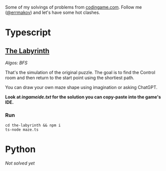 Some of my solvings of problems from [codingame.com](https://codingame.com). Follow me ([@errmakov](https://www.codingame.com/profile/5f5dc7b50704a2cc19770035bdb04f0b7370875)) and let's have some hot clashes.

# Typescript

## [The Labyrinth](https://www.codingame.com/ide/puzzle/the-labyrinth)

_Algos: BFS_

That's the simulation of the original puzzle. The goal is to find the Control room and then return to the start point using the shortiest path.

You can draw your own maze shape using imagination or asking ChatGPT.

**Look at _ingameide.txt_ for the solution you can copy-paste into the game's IDE.**

### Run

```
cd the-labyrinth && npm i
ts-node maze.ts
```

# Python
_Not solved yet_
